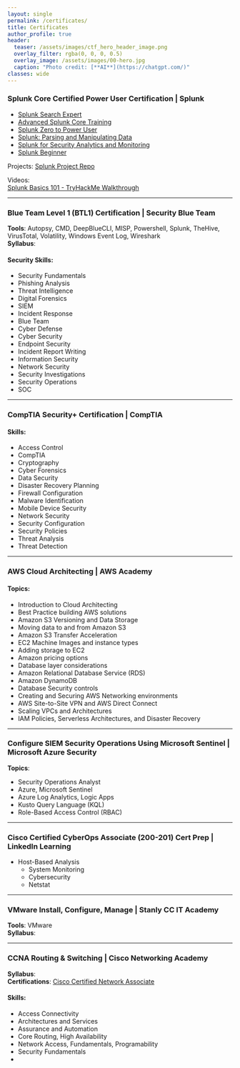 ```yaml
---
layout: single
permalink: /certificates/
title: Certificates
author_profile: true
header:
  teaser: /assets/images/ctf_hero_header_image.png
  overlay_filter: rgba(0, 0, 0, 0.5)
  overlay_image: /assets/images/00-hero.jpg
  caption: "Photo credit: [**AI**](https://chatgpt.com/)"
classes: wide
---
```


### Splunk Core Certified Power User Certification | Splunk [<i class="fas fa-link" aria-hidden="true"></i>](https://www.credly.com/badges/503873d1-c0bb-4f5d-b32e-593bdee4ad46/public_url)

- [Splunk Search Expert](/assets/images/badges/splunk-search-expert.PNG)
- [Advanced Splunk Core Training](/assets/docs/certificates/splunk-advanced-core.png)
- [Splunk Zero to Power User](/assets/images/badges/splunk-zero.PNG)
- [Splunk: Parsing and Manipulating Data](/assets/images/badges/advanced-splunk)
- [Splunk for Security Analytics and Monitoring](/assets/images/badges/splunk-security-analytics.PNG)
- [Splunk Beginner](/assets/images/badges/splunk-beginner.jpg)

Projects: [Splunk Project Repo](https://github.com/Nisha318/Splunk-Projects)

Videos:  
[Splunk Basics 101 - TryHackMe Walkthrough](https://youtu.be/zyaof9kP54I)

---

### Blue Team Level 1 (BTL1) Certification | Security Blue Team [<i class="fas fa-link" aria-hidden="true"></i>](https://www.credly.com/badges/a6eb0903-aaf5-40d8-80bb-e636fbc069fe/public_url)

**Tools**: Autopsy, CMD, DeepBlueCLI, MISP, Powershell, Splunk, TheHive, VirusTotal, Volatility, Windows Event Log, Wireshark  
**Syllabus**: [<i class="fas fa-paperclip"></i>](https://d2y9h8w1ydnujs.cloudfront.net/BTL1Syllabus.pdf)

#### Security Skills:
- Security Fundamentals
- Phishing Analysis
- Threat Intelligence
- Digital Forensics
- SIEM
- Incident Response
- Blue Team
- Cyber Defense
- Cyber Security
- Endpoint Security
- Incident Report Writing
- Information Security
- Network Security
- Security Investigations
- Security Operations
- SOC

---

### CompTIA Security+ Certification | CompTIA [<i class="fas fa-link" aria-hidden="true"></i>](https://www.credly.com/badges/b318bd77-23fc-4029-b336-267f20d69d23/public_url)

#### Skills:
- Access Control
- CompTIA
- Cryptography
- Cyber Forensics
- Data Security
- Disaster Recovery Planning
- Firewall Configuration
- Malware Identification
- Mobile Device Security
- Network Security
- Security Configuration
- Security Policies
- Threat Analysis
- Threat Detection

---

### AWS Cloud Architecting | AWS Academy [<i class="fas fa-link" aria-hidden="true"></i>](https://www.credly.com/badges/73ff0705-60e5-4846-ac27-88e1be2a09d2/public_url)

#### Topics:
- Introduction to Cloud Architecting
- Best Practice building AWS solutions
- Amazon S3 Versioning and Data Storage
- Moving data to and from Amazon S3
- Amazon S3 Transfer Acceleration
- EC2 Machine Images and instance types
- Adding storage to EC2
- Amazon pricing options
- Database layer considerations
- Amazon Relational Database Service (RDS)
- Amazon DynamoDB
- Database Security controls
- Creating and Securing AWS Networking environments
- AWS Site-to-Site VPN and AWS Direct Connect
- Scaling VPCs and Architectures
- IAM Policies, Serverless Architectures, and Disaster Recovery

---

### Configure SIEM Security Operations Using Microsoft Sentinel | Microsoft Azure Security [<i class="fas fa-link" aria-hidden="true"></i>](https://learn.microsoft.com/api/credentials/share/en-us/NishaPrudhomme-6229/2167EF37DF02B061?sharingId=7EF06CE6B9CD4BD3)

**Topics**:
- Security Operations Analyst
- Azure, Microsoft Sentinel
- Azure Log Analytics, Logic Apps
- Kusto Query Language (KQL)
- Role-Based Access Control (RBAC)

---

### Cisco Certified CyberOps Associate (200-201) Cert Prep | LinkedIn Learning [<i class="fas fa-link" aria-hidden="true"></i>](https://www.linkedin.com/learning/paths/cyberops-associate-prepare-for-the-cisco-cybersecurity-operations-fundamentals-200-201-cbrops-exam?trk=learning-serp_learning-search-card_search-card&upsellOrderOrigin=default_guest_learning)

- Host-Based Analysis [<i class="fas fa-paperclip"></i>](../assets/docs/certificates/CertificateOfCompletion_Cisco%20Certified%20CyberOps%20Associate%20200201%20Cert%20Prep%203%20HostBased%20Analysis.pdf)
  - System Monitoring
  - Cybersecurity
  - Netstat

---

### VMware Install, Configure, Manage | Stanly CC IT Academy [<i class="fas fa-link" aria-hidden="true"></i>](/assets/docs/certificates/VMWare%20-%20ICM.pdf)

**Tools**: VMware  
**Syllabus**: [<i class="fas fa-paperclip"></i>](/assets/docs/certificates/vmware-icm-syllabus.pdf)

---

### CCNA Routing & Switching | Cisco Networking Academy

**Syllabus**: [<i class="fas fa-paperclip"></i>](#)  
**Certifications**: [Cisco Certified Network Associate](https://www.credly.com/badges/733921d5-18ed-45bc-a464-973674e77728/public_url)

#### Skills:
- Access Connectivity
- Architectures and Services
- Assurance and Automation
- Core Routing, High Availability
- Network Access, Fundamentals, Programability
- Security Fundamentals
-